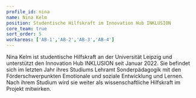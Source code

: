 ```yaml
---
profile_id: nina
name: Nina Kelm
position: Studentische Hilfskraft im Innovation Hub INKLUSION
core_team: true
sort_order: 5
workareas: ['AB-1','AB-2','AB-3','AB-4']
---
```

Nina Kelm ist studentische Hilfskraft an der Universität Leipzig und unterstützt den Innovation Hub INKLUSION seit Januar 2022. Sie befindet sich im letzten Jahr ihres Studiums Lehramt Sonderpädagogik mit den Förderschwerpunkten Emotionale und soziale Entwicklung und Lernen. Nach ihrem Studium wird sie weiter als wissenschaftliche Hilfskraft im Projekt mitwirken.